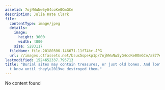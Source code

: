 ```yaml
---
assetid: 7ojNWuNw5yG4coKe0OmGCe
description: Julia Kate Clark
file:
  contentType: image/jpeg
  details:
    image:
      height: 3000
      width: 4000
    size: 5283117
  fileName: file-20180306-146671-11f74kr.JPG
  url: //images.ctfassets.net/bsux5spekp1p/7ojNWuNw5yG4coKe0OmGCe/a877eb407c004f19c45c1b89088a2c50/file-20180306-146671-11f74kr.JPG
lastmodified: 1524652337.795713
title: "Burial sites may contain treasures, or just old bones. And looters won\u2019\
  t know until they\u2019ve destroyed them."
---
```

No content found